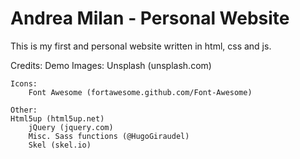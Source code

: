 # Andrea Milan - Personal Website
This is my first and personal website written in html, css and js.

Credits:
  Demo Images:
		Unsplash (unsplash.com)

	Icons:
		Font Awesome (fortawesome.github.com/Font-Awesome)

	Other:
    Html5up (html5up.net)
		jQuery (jquery.com)
		Misc. Sass functions (@HugoGiraudel)
		Skel (skel.io)

